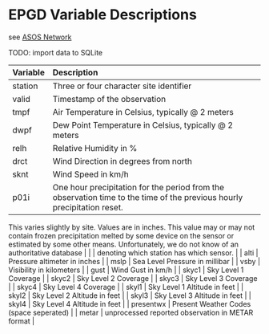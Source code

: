 # EPGD Variable Descriptions

see [ASOS Network](https://mesonet.agron.iastate.edu/request/download.phtml?network=NY_ASOS)

TODO: import data to SQLite

| Variable  | Description                             |
| :-------- | :-------------------------------------- |
| station   | Three or four character site identifier |
| valid     | Timestamp of the observation |
| tmpf      | Air Temperature in Celsius, typically @ 2 meters |
| dwpf      | Dew Point Temperature in Celsius, typically @ 2 meters |
| relh      | Relative Humidity in % |
| drct      | Wind Direction in degrees from north |
| sknt      | Wind Speed in km/h |
| p01i      | One hour precipitation for the period from the observation time to the time of the previous hourly precipitation reset.
This varies slightly by site. Values are in inches.
This value may or may not contain frozen precipitation melted
by some device on the sensor or estimated by some other means.
Unfortunately, we do not know of an authoritative database |
|           | denoting which station has which sensor. |
| alti      | Pressure altimeter in inches |
| mslp      | Sea Level Pressure in millibar |
| vsby      | Visibility in kilometers |
| gust      | Wind Gust in km/h |
| skyc1     | Sky Level 1 Coverage |
| skyc2     | Sky Level 2 Coverage |
| skyc3     | Sky Level 3 Coverage |
| skyc4     | Sky Level 4 Coverage |
| skyl1     | Sky Level 1 Altitude in feet |
| skyl2     | Sky Level 2 Altitude in feet |
| skyl3     | Sky Level 3 Altitude in feet |
| skyl4     | Sky Level 4 Altitude in feet |
| presentwx | Present Weather Codes (space seperated) |
| metar     | unprocessed reported observation in METAR format |
